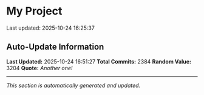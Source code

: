 # My Project


Last updated: 2025-10-24 16:25:37























































































































































































































































































































































































































































































































































































































































































































































































































































































































































































































































































































































































































































































































































































































































































































































































































































































































































































































































































































































































































































































































































































































































































































































































































































































































































































































































































































































































































































































## Auto-Update Information

**Last Updated:** 2025-10-24 16:51:27
**Total Commits:** 2384
**Random Value:** 3204
**Quote:** _Another one!_

---
_This section is automatically generated and updated._